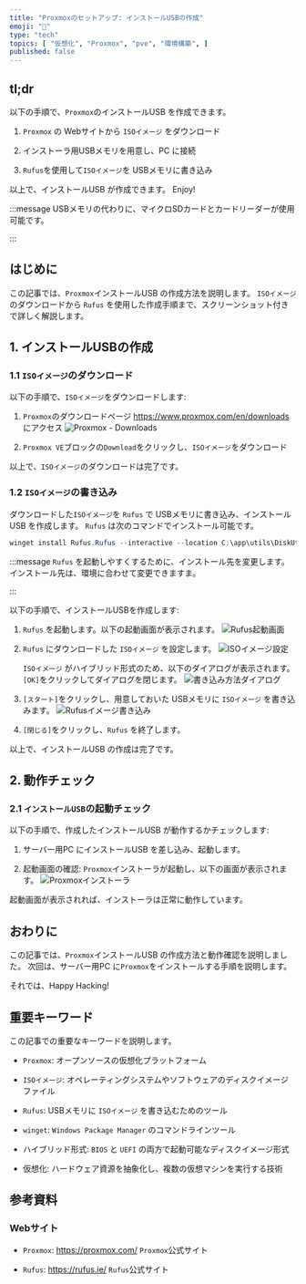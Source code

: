 ```yaml
---
title: "Proxmoxのセットアップ: インストールUSBの作成"
emoji: "🏪"
type: "tech"
topics: [ "仮想化", "Proxmox", "pve", "環境構築", ]
published: false
---
```


## tl;dr

以下の手順で、`Proxmox`のインストールUSB を作成できます。

1. `Proxmox` の Webサイトから `ISOイメージ` をダウンロード

2. インストーラ用USBメモリを用意し、PC に接続

3. `Rufus`を使用して`ISOイメージ`を USBメモリに書き込み

以上で、インストールUSB が作成できます。
Enjoy!

:::message
USBメモリの代わりに、マイクロSDカードとカードリーダーが使用可能です。

:::

## はじめに

この記事では、`Proxmox`インストールUSB の作成方法を説明します。
`ISOイメージ`のダウンロードから `Rufus` を使用した作成手順まで、スクリーンショット付きで詳しく解説します。

## 1. インストールUSBの作成

### 1.1 `ISOイメージ`のダウンロード

以下の手順で、`ISOイメージ`をダウンロードします:

1. `Proxmox`のダウンロードページ [<https://www.proxmox.com/en/downloads>](https://www.proxmox.com/en/downloads) にアクセス
   ![`Proxmox` - Downloads](/images/articles/proxmox-setup/ss-proxmox-download.png)

2. `Proxmox VE`ブロックの`Download`をクリックし、`ISOイメージ`をダウンロード

以上で、`ISOイメージ`のダウンロードは完了です。

### 1.2 `ISOイメージ`の書き込み

ダウンロードした`ISOイメージ`を `Rufus` で USBメモリに書き込み、インストールUSB を作成します。
`Rufus` は次のコマンドでインストール可能です。

```powershell
winget install Rufus.Rufus --interactive --location C:\app\utils\DiskUtils\rufus\

```

:::message
`Rufus` を起動しやすくするために、インストール先を変更します。
インストール先は、環境に合わせて変更できますま。

:::

以下の手順で、インストールUSBを作成します:

1. `Rufus` を起動します。以下の起動画面が表示されます。
   ![`Rufus`起動画面](/images/articles/proxmox-setup/ss-rufus-start.png)

2. `Rufus` にダウンロードした `ISOイメージ` を設定します。
   ![`ISOイメージ`設定](/images/articles/proxmox-setup/ss-rufus-isoset.png)

   `ISOイメージ` がハイブリッド形式のため、以下のダイアログが表示されます。`[OK]`をクリックしてダイアログを閉じます。
   ![書き込み方法ダイアログ](/images/articles/proxmox-setup/ss-rufus-dialog1.png)

3. `[スタート]`をクリックし、用意しておいた USBメモリに `ISOイメージ` を書き込みます。
   ![`Rufus`イメージ書き込み](/images/articles/proxmox-setup/ss-rufus-writing.png)

4. `[閉じる]`をクリックし、`Rufus` を終了します。

以上で、インストールUSB の作成は完了です。

## 2. 動作チェック

### 2.1 `インストールUSB`の起動チェック

以下の手順で、作成したインストールUSB が動作するかチェックします:

1. サーバー用PC にインストールUSB を差し込み、起動します。

2. 起動画面の確認:
   `Proxmox`インストーラが起動し、以下の画面が表示されます。
   ![`Proxmox`インストーラ](/images/articles/proxmox-setup/ss-proxmox-installer-boot.png)

起動画面が表示されれば、インストーラは正常に動作しています。

## おわりに

この記事では、`Proxmox`インストールUSB の作成方法と動作確認を説明しました。
次回は、サーバー用PC に`Proxmox`をインストールする手順を説明します。

それでは、Happy Hacking!

## 重要キーワード

この記事での重要なキーワードを説明します。

- `Proxmox`:
  オープンソースの仮想化プラットフォーム

- `ISOイメージ`:
  オペレーティングシステムやソフトウェアのディスクイメージファイル

- `Rufus`:
  USBメモリに `ISOイメージ` を書き込むためのツール

- `winget`:
  `Windows Package Manager` のコマンドラインツール

- ハイブリッド形式:
  `BIOS` と `UEFI` の両方で起動可能なディスクイメージ形式

- 仮想化:
  ハードウェア資源を抽象化し、複数の仮想マシンを実行する技術

## 参考資料

### Webサイト

- `Proxmox`: [<https://proxmox.com/>](https://proxmox.com/)
  `Proxmox`公式サイト

- `Rufus`: [<https://rufus.ie/>](https://rufus.ie/)
  `Rufus`公式サイト
